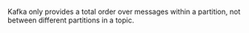 

Kafka only provides a total order over messages within a partition, not between different partitions in a topic.

